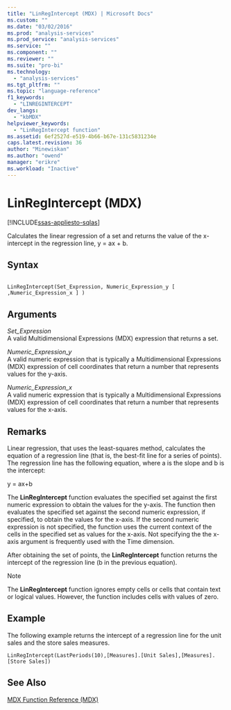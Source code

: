 ```yaml
---
title: "LinRegIntercept (MDX) | Microsoft Docs"
ms.custom: ""
ms.date: "03/02/2016"
ms.prod: "analysis-services"
ms.prod_service: "analysis-services"
ms.service: ""
ms.component: ""
ms.reviewer: ""
ms.suite: "pro-bi"
ms.technology: 
  - "analysis-services"
ms.tgt_pltfrm: ""
ms.topic: "language-reference"
f1_keywords: 
  - "LINREGINTERCEPT"
dev_langs: 
  - "kbMDX"
helpviewer_keywords: 
  - "LinRegIntercept function"
ms.assetid: 6ef2527d-e519-4b66-b67e-131c5831234e
caps.latest.revision: 36
author: "Minewiskan"
ms.author: "owend"
manager: "erikre"
ms.workload: "Inactive"
---
```

# LinRegIntercept (MDX)
[!INCLUDE[ssas-appliesto-sqlas](../includes/ssas-appliesto-sqlas.md)]

  Calculates the linear regression of a set and returns the value of the x-intercept in the regression line, y = ax + b.  
  
## Syntax  
  
```  
  
LinRegIntercept(Set_Expression, Numeric_Expression_y [ ,Numeric_Expression_x ] )  
```  
  
## Arguments  
 *Set_Expression*  
 A valid Multidimensional Expressions (MDX) expression that returns a set.  
  
 *Numeric_Expression_y*  
 A valid numeric expression that is typically a Multidimensional Expressions (MDX) expression of cell coordinates that return a number that represents values for the y-axis.  
  
 *Numeric_Expression_x*  
 A valid numeric expression that is typically a Multidimensional Expressions (MDX) expression of cell coordinates that return a number that represents values for the x-axis.  
  
## Remarks  
 Linear regression, that uses the least-squares method, calculates the equation of a regression line (that is, the best-fit line for a series of points). The regression line has the following equation, where a is the slope and b is the intercept:  
  
 y = ax+b  
  
 The **LinRegIntercept** function evaluates the specified set against the first numeric expression to obtain the values for the y-axis. The function then evaluates the specified set against the second numeric expression, if specified, to obtain the values for the x-axis. If the second numeric expression is not specified, the function uses the current context of the cells in the specified set as values for the x-axis. Not specifying the the x-axis argument is frequently used with the Time dimension.  
  
 After obtaining the set of points, the **LinRegIntercept** function returns the intercept of the regression line (b in the previous equation).  
  
> [!NOTE]  
>  The **LinRegIntercept** function ignores empty cells or cells that contain text or logical values. However, the function includes cells with values of zero.  
  
## Example  
 The following example returns the intercept of a regression line for the unit sales and the store sales measures.  
  
```  
LinRegIntercept(LastPeriods(10),[Measures].[Unit Sales],[Measures].[Store Sales])  
```  
  
## See Also  
 [MDX Function Reference &#40;MDX&#41;](../mdx/mdx-function-reference-mdx.md)  
  
  
